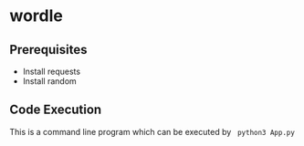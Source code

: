 # wordle
## Prerequisites
- Install requests
- Install random
## Code Execution
This is a command line program which can be executed by
` python3 App.py`
